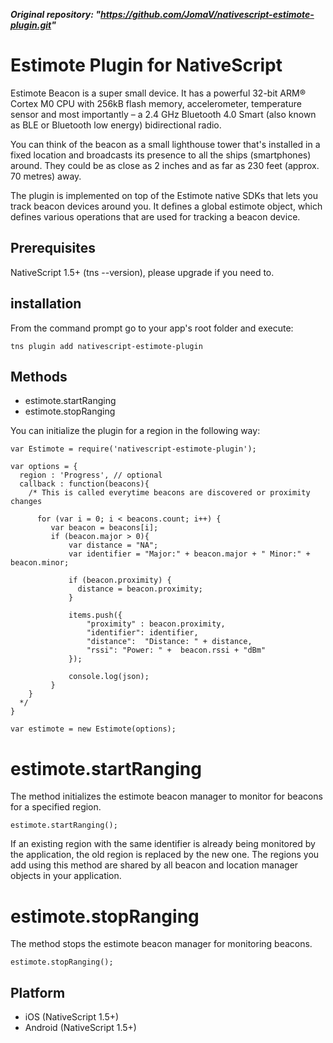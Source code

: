 ***Original repository: "https://github.com/JomaV/nativescript-estimote-plugin.git"***

# Estimote Plugin for NativeScript

Estimote Beacon is a super small device. It has a powerful 32-bit ARM® Cortex M0 CPU with 256kB flash memory, accelerometer, temperature sensor and most importantly – a 2.4 GHz Bluetooth 4.0 Smart (also known as BLE or Bluetooth low energy) bidirectional radio.

You can think of the beacon as a small lighthouse tower that's installed in a fixed location and broadcasts its presence to all the ships (smartphones) around. They could be as close as 2 inches and as far as 230 feet (approx. 70 metres) away.

The plugin is implemented on top of the Estimote native SDKs that lets you track beacon devices around you. It defines a global estimote object, which defines various operations that are used for tracking a beacon device.

## Prerequisites

NativeScript 1.5+ (tns --version), please upgrade if you need to.

## installation

From the command prompt go to your app's root folder and execute:

```
tns plugin add nativescript-estimote-plugin

```

## Methods

- estimote.startRanging
- estimote.stopRanging


You can initialize the plugin for a region in the following way:

    var Estimote = require('nativescript-estimote-plugin');

    var options = {
      region : 'Progress', // optional
      callback : function(beacons){
        /* This is called everytime beacons are discovered or proximity changes

          for (var i = 0; i < beacons.count; i++) {
             var beacon = beacons[i];
             if (beacon.major > 0){
                 var distance = "NA";
                 var identifier = "Major:" + beacon.major + " Minor:" + beacon.minor;

                 if (beacon.proximity) {
                   distance = beacon.proximity;
                 }

                 items.push({
                     "proximity" : beacon.proximity,
                     "identifier": identifier,
                     "distance":  "Distance: " + distance,
                     "rssi": "Power: " +  beacon.rssi + "dBm"
                 });

                 console.log(json);
             }
        }
      */
    }

    var estimote = new Estimote(options);


# estimote.startRanging

The method initializes the estimote beacon manager to monitor for beacons for a specified region.

    estimote.startRanging();

If an existing region with the same identifier is already being monitored by the application, the old region is replaced by the new one. The regions you add using this method are shared by all beacon and location manager objects in your application.


# estimote.stopRanging

The method stops the estimote beacon manager for monitoring beacons.

    estimote.stopRanging();

## Platform

- iOS (NativeScript 1.5+)
- Android (NativeScript 1.5+)
